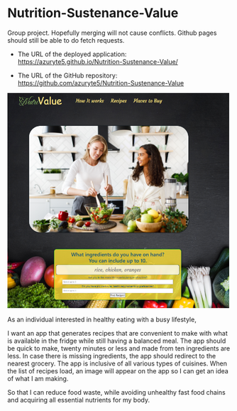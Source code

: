 # Nutrition-Sustenance-Value
Group project. Hopefully merging will not cause conflicts. Github pages should still be able to do fetch requests.


* The URL of the deployed application: https://azuryte5.github.io/Nutrition-Sustenance-Value/

* The URL of the GitHub repository: https://github.com/azuryte5/Nutrition-Sustenance-Value

<img src="/assets/img/screenshot-nutrivalue.png" alt="Recipe app with search" width="500" style="max-width: 100%;">

As an individual interested in healthy eating with a busy lifestyle,

I want an app that generates recipes that are convenient to make with what is available in the fridge while still having a balanced meal. 
The app should be quick to make, twenty minutes or less and made from ten ingredients are less. 
In case there is missing ingredients, the app should redirect to the nearest grocery.
The app is inclusive of all various types of cuisines.
When the list of recipes load, an image will appear on the app so I can get an idea of what I am making.

So that I can reduce food waste, while avoiding unhealthy fast food chains and acquiring all essential nutrients for my body.
